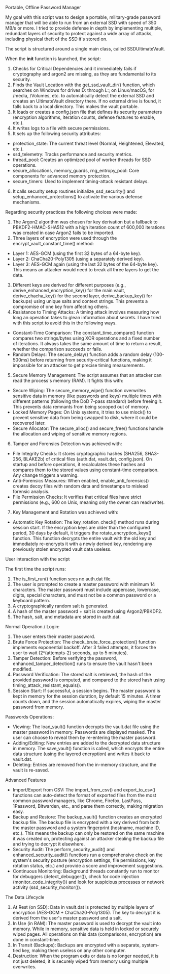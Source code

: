 Portable, Offline Password Manager

My goal with this script was to design a portable, military-grade password manager that will be able to run from an external SSD with speed of 350 MB/s or more. I tried to provide defense in depth by implementing multiple, redundant layers of security to protect against a wide array of attacks, including physical theft of the SSD it's stored on.

The script is structured around a single main class, called SSDUltimateVault.

When the __init__ function is launched, the script:
1. Checks for Critical Dependencies and it immediately fails if cryptography and argon2 are missing, as they are fundamental to its security.
2. Finds the Vault Location with the get_ssd_vault_dir() function, which searches on Windows for drives D: through L:; on Linux/macOS, for /media, /Volumes, etc. to automatically detect the external SSD and creates an UltimateVault directory there. If no external drive is found, it falls back to a local directory. This makes the vault portable.
3. It loads or creates a config.json file that defines its security parameters (encryption algorithms, iteration counts, defense features to enable, etc.).
4. It writes logs to a file with secure permissions.
5. It sets up the following security attributes:
- protection_state: The current threat level (Normal, Heightened, Elevated, etc.).
- ssd_telemetry: Tracks performance and security metrics.
- thread_pool: Creates an optimized pool of worker threads for SSD operations.
- secure_allocations, memory_guards, rng_entropy_pool: Core components for advanced memory protection.
- secure_timers: Used to implement timing-attack resistant delays.
6. It calls security setup routines initialize_ssd_security() and setup_enhanced_protections() to activate the various defense mechanisms.

Regarding security practices the following choices were made:
1. The Argon2 algorithm was chosen for key derivation but a fallback to PBKDF2-HMAC-SHA512 with a high iteration count of 600,000 iterations was created in case Argon2 fails to be imported.
2. Three layers of encryption were used through the encrypt_vault_constant_time() method:
- Layer 1: AES-GCM (using the first 32 bytes of a 64-byte key).
- Layer 2: ChaCha20-Poly1305 (using a separately derived key).
- Layer 3: AES-GCM again (using the last 32 bytes of the 64-byte key).
This means an attacker would need to break all three layers to get the data.
3. Different keys are derived for different purposes (e.g., derive_enhanced_encryption_key() for the main vault, derive_chacha_key() for the second layer, derive_backup_key() for backups) using unique salts and context strings. This prevents a compromise of one key from affecting others.
4. Resistance to Timing Attacks: A timing attack involves measuring how long an operation takes to glean information about secrets. I have tried with this script to avoid this in the following ways.
- Constant-Time Comparison: The constant_time_compare() function compares two strings/bytes using XOR operations and a fixed number of iterations. It always takes the same amount of time to return a result, whether the comparison succeeds or fails.
- Random Delays: The secure_delay() function adds a random delay (100-500ms) before returning from security-critical functions, making it impossible for an attacker to get precise timing measurements.
5. Secure Memory Management: The script assumes that an attacker can read the process's memory (RAM). It fights this with:
- Secure Wiping: The secure_memory_wipe() function overwrites sensitive data in memory (like passwords and keys) multiple times with different patterns (following the DoD 7-pass standard) before freeing it. This prevents data remnants from being scooped out of memory.
- Locked Memory Pages: On Unix systems, it tries to use mlock() to prevent sensitive data from being swapped to disk, where it could be recovered later.
- Secure Allocator: The secure_alloc() and secure_free() functions handle the allocation and wiping of sensitive memory regions.
6. Tamper and Forensics Detection was achieved with:
- File Integrity Checks: It stores cryptographic hashes (SHA256, SHA3-256, BLAKE2b) of critical files (auth.dat, vault.dat, config.json). On startup and before operations, it recalculates these hashes and compares them to the stored values using constant-time comparison. Any change triggers a warning.
- Anti-Forensics Measures: When enabled, enable_anti_forensics() creates decoy files with random data and timestamps to mislead forensic analysis.
- File Permission Checks: It verifies that critical files have strict permissions (e.g., 600 on Unix, meaning only the owner can read/write).
7. Key Management and Rotation was achieved with:
- Automatic Key Rotation: The key_rotation_check() method runs during session start. If the encryption keys are older than the configured period, 30 days by default, it triggers the rotate_encryption_keys() function. This function decrypts the entire vault with the old key and immediately re-encrypts it with a newly derived key, rendering any previously stolen encrypted vault data useless.

User interaction with the script

The first time the script runs:
1. The is_first_run() function sees no auth.dat file.
2. The user is prompted to create a master password with minimum 14 characters. The master password must include uppercase, lowercase, digits, special characters, and must not be a common password or a keyboard pattern.
3. A cryptographically random salt is generated.
4. A hash of the master password + salt is created using Argon2/PBKDF2.
5. The hash, salt, and metadata are stored in auth.dat.

Normal Operation / Login:
1. The user enters their master password.
2. Brute Force Protection: The check_brute_force_protection() function implements exponential backoff. After 3 failed attempts, it forces the user to wait (2^(attempts-2) seconds, up to 5 minutes).
3. Tamper Detection: Before verifying the password, enhanced_tamper_detection() runs to ensure the vault hasn't been modified.
4. Password Verification: The stored salt is retrieved, the hash of the provided password is computed, and compared to the stored hash using timing_attack_resistant_equals().
5. Session Start: If successful, a session begins. The master password is kept in memory for the session duration, by default 15 minutes. A timer counts down, and the session automatically expires, wiping the master password from memory.

Passwords Operations:
- Viewing: The load_vault() function decrypts the vault.dat file using the master password in memory. Passwords are displayed masked. The user can choose to reveal them by re-entering the master password.
- Adding/Editing: New entries are added to the decrypted data structure in memory. The save_vault() function is called, which encrypts the entire data structure (using the layered encryption) and writes it back to vault.dat.
- Deleting: Entries are removed from the in-memory structure, and the vault is re-saved.

Advanced Features
- Import/Export from CSV: The import_from_csv() and export_to_csv() functions can auto-detect the format of exported files from the most common password managers, like Chrome, Firefox, LastPass, 1Password, Bitwarden, etc., and parse them correctly, making migration easy.
- Backup and Restore: The backup_vault() function creates an encrypted backup file. The backup file is encrypted with a key derived from both the master password and a system fingerprint (hostname, machine ID, etc.). This means the backup can only be restored on the same machine it was created on, protecting against an attacker stealing the backup file and trying to decrypt it elsewhere.
- Security Audit: The perform_security_audit() and enhanced_security_audit() functions run a comprehensive check on the system's security posture (encryption settings, file permissions, key rotation status, etc.) and provide a score and improvement suggestions.
- Continuous Monitoring: Background threads constantly run to monitor for debuggers (detect_debugger()), check for code injection (monitor_code_integrity()) and look for suspicious processes or network activity (ssd_security_monitor()).

The Data Lifecycle
1. At Rest (on SSD): Data in vault.dat is protected by multiple layers of encryption (AES-GCM + ChaCha20-Poly1305). The key to decrypt it is derived from the user's master password and a salt.
2. In Use (in RAM): The master password is used to decrypt the vault into memory. While in memory, sensitive data is held in locked or securely wiped pages. All operations on this data (comparisons, encryption) are done in constant-time.
3. In Transit (Backups): Backups are encrypted with a separate, system-tied key, making them useless on any other computer.
4. Destruction: When the program exits or data is no longer needed, it is not just deleted; it is securely wiped from memory using multiple overwrites.
